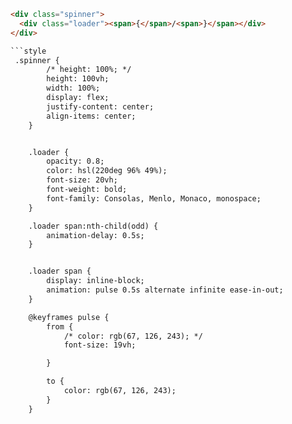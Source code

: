 ```html 
<div class="spinner">
  <div class="loader"><span>{</span>/<span>}</span></div>
</div>

```style
 .spinner {
        /* height: 100%; */
        height: 100vh;
        width: 100%;
        display: flex;
        justify-content: center;
        align-items: center;
    }


    .loader {
        opacity: 0.8;
        color: hsl(220deg 96% 49%);
        font-size: 20vh;
        font-weight: bold;
        font-family: Consolas, Menlo, Monaco, monospace;
    }

    .loader span:nth-child(odd) {
        animation-delay: 0.5s;
    }


    .loader span {
        display: inline-block;
        animation: pulse 0.5s alternate infinite ease-in-out;
    }

    @keyframes pulse {
        from {
            /* color: rgb(67, 126, 243); */
            font-size: 19vh;

        }

        to {
            color: rgb(67, 126, 243);
        }
    }
